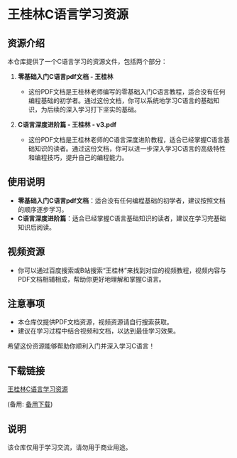 # 王桂林C语言学习资源

## 资源介绍

本仓库提供了一个C语言学习的资源文件，包括两个部分：

1. **零基础入门C语言pdf文档 - 王桂林**
   - 这份PDF文档是王桂林老师编写的零基础入门C语言教程，适合没有任何编程基础的初学者。通过这份文档，你可以系统地学习C语言的基础知识，为后续的深入学习打下坚实的基础。

2. **C语言深度进阶篇 - 王桂林 - v3.pdf**
   - 这份PDF文档是王桂林老师的C语言深度进阶教程，适合已经掌握C语言基础知识的读者。通过这份文档，你可以进一步深入学习C语言的高级特性和编程技巧，提升自己的编程能力。

## 使用说明

- **零基础入门C语言pdf文档**：适合没有任何编程基础的初学者，建议按照文档的顺序逐步学习。
- **C语言深度进阶篇**：适合已经掌握C语言基础知识的读者，建议在学习完基础知识后阅读。

## 视频资源

- 你可以通过百度搜索或B站搜索“王桂林”来找到对应的视频教程，视频内容与PDF文档相辅相成，帮助你更好地理解和掌握C语言。

## 注意事项

- 本仓库仅提供PDF文档资源，视频资源请自行搜索获取。
- 建议在学习过程中结合视频和文档，以达到最佳学习效果。

希望这份资源能够帮助你顺利入门并深入学习C语言！

## 下载链接
[王桂林C语言学习资源](https://pan.quark.cn/s/16fe1c4e4a21) 

(备用: [备用下载](https://pan.baidu.com/s/1NrGz3NLhTGUQJ9Rl_a4pfg?pwd=1234))

## 说明

该仓库仅用于学习交流，请勿用于商业用途。
